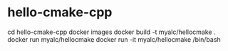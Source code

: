 # hello-cmake-cpp

cd hello-cmake-cpp
docker images
docker build -t myalc/hellocmake .
docker run myalc/hellocmake
docker run -it myalc/hellocmake /bin/bash